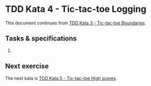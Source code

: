 # TDD Kata 4 - Tic-tac-toe Logging

This document continues from [TDD Kata 3 - Tic-tac-toe Boundaries](tdd_kata3.md).

## Tasks & specifications

1.  

## Next exercise

The next kata is [TDD Kata 5 - Tic-tac-toe High scores](tdd_kata5.md).